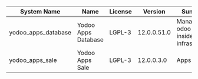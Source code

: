 | System Name | Name | License | Version | Summary | Price |
|---|---|---|---|---|---|
| yodoo_apps_database | Yodoo Apps Database | LGPL-3 | 12.0.0.51.0 | Manage all odoo apps inside your infrastructure |  |
| yodoo_apps_sale | Yodoo Apps Sale | LGPL-3 | 12.0.0.3.0 | Apps Sales |  |
